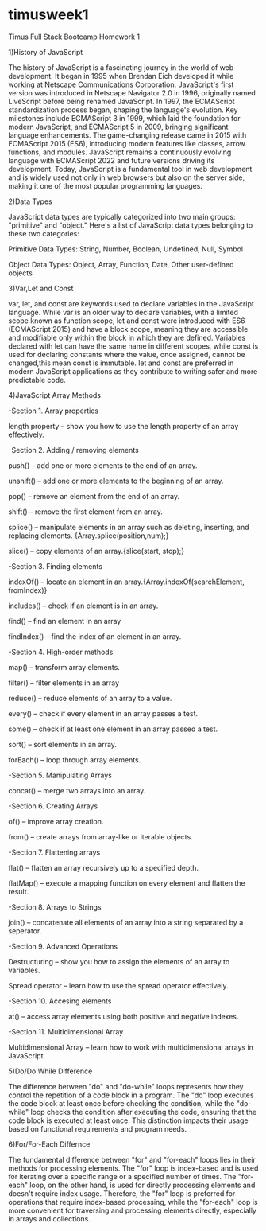 # timusweek1
Timus Full Stack Bootcamp Homework 1

1)History of JavaScript

The history of JavaScript is a fascinating journey in the world of web development. It began in 1995 when Brendan Eich developed it while working at Netscape Communications Corporation. JavaScript's first version was introduced in Netscape Navigator 2.0 in 1996, originally named LiveScript before being renamed JavaScript. In 1997, the ECMAScript standardization process began, shaping the language's evolution. Key milestones include ECMAScript 3 in 1999, which laid the foundation for modern JavaScript, and ECMAScript 5 in 2009, bringing significant language enhancements. The game-changing release came in 2015 with ECMAScript 2015 (ES6), introducing modern features like classes, arrow functions, and modules. JavaScript remains a continuously evolving language with ECMAScript 2022 and future versions driving its development. Today, JavaScript is a fundamental tool in web development and is widely used not only in web browsers but also on the server side, making it one of the most popular programming languages.

2)Data Types

JavaScript data types are typically categorized into two main groups: "primitive" and "object." Here's a list of JavaScript data types belonging to these two categories:

Primitive Data Types:
String,
Number,
Boolean,
Undefined,
Null,
Symbol

Object Data Types:
Object,
Array,
Function,
Date,
Other user-defined objects


3)Var,Let and Const

var, let, and const are keywords used to declare variables in the JavaScript language. While var is an older way to declare variables, with a limited scope known as function scope, let and const were introduced with ES6 (ECMAScript 2015) and have a block scope, meaning they are accessible and modifiable only within the block in which they are defined. Variables declared with let can have the same name in different scopes, while const is used for declaring constants where the value, once assigned, cannot be changed,this mean const is immutable. let and const are preferred in modern JavaScript applications as they contribute to writing safer and more predictable code.

4)JavaScript Array Methods

-Section 1. Array properties

length property – show you how to use the length property of an array effectively.


-Section 2. Adding / removing elements

push() – add one or more elements to the end of an array.

unshift() – add one or more elements to the beginning of an array.

pop() – remove an element from the end of an array.

shift() – remove the first element from an array.

splice() – manipulate elements in an array such as deleting, inserting, and replacing elements.
{Array.splice(position,num);}

slice() – copy elements of an array.{slice(start, stop);}


-Section 3. Finding elements

indexOf() – locate an element in an array.{Array.indexOf(searchElement, fromIndex)}

includes() – check if an element is in an array.

find() – find an element in an array

findIndex() – find the index of an element in an array.


-Section 4. High-order methods

map() – transform array elements.

filter() – filter elements in an array

reduce() – reduce elements of an array to a value.

every() – check if every element in an array passes a test.

some() – check if at least one element in an array passed a test.

sort() – sort elements in an array.

forEach() – loop through array elements.


-Section 5. Manipulating Arrays

concat() – merge two arrays into an array.


-Section 6. Creating Arrays

of() – improve array creation.

from() – create arrays from array-like or iterable objects.


-Section 7. Flattening arrays

flat() – flatten an array recursively up to a specified depth.

flatMap() – execute a mapping function on every element and flatten the result.


-Section 8. Arrays to Strings

join() – concatenate all elements of an array into a string separated by a seperator.


-Section 9. Advanced Operations

Destructuring – show you how to assign the elements of an array to variables.

Spread operator – learn how to use the spread operator effectively.


-Section 10. Accesing elements

at() – access array elements using both positive and negative indexes.


-Section 11. Multidimensional Array

Multidimensional Array – learn how to work with multidimensional arrays in JavaScript.


5)Do/Do While Difference

The difference between "do" and "do-while" loops represents how they control the repetition of a code block in a program. The "do" loop executes the code block at least once before checking the condition, while the "do-while" loop checks the condition after executing the code, ensuring that the code block is executed at least once. This distinction impacts their usage based on functional requirements and program needs.


6)For/For-Each Differnce

The fundamental difference between "for" and "for-each" loops lies in their methods for processing elements. The "for" loop is index-based and is used for iterating over a specific range or a specified number of times. The "for-each" loop, on the other hand, is used for directly processing elements and doesn't require index usage. Therefore, the "for" loop is preferred for operations that require index-based processing, while the "for-each" loop is more convenient for traversing and processing elements directly, especially in arrays and collections.
